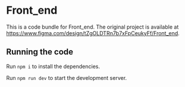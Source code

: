 
  # Front_end

  This is a code bundle for Front_end. The original project is available at https://www.figma.com/design/tZgOLDTRn7b7xFpCeukyFf/Front_end.

  ## Running the code

  Run `npm i` to install the dependencies.

  Run `npm run dev` to start the development server.
  